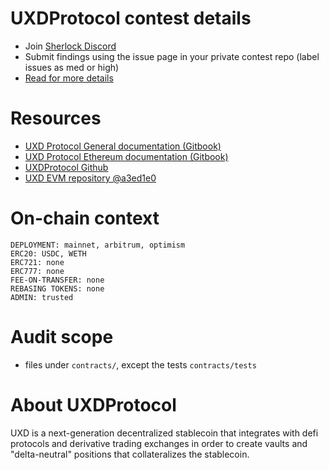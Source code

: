 # UXDProtocol contest details

- Join [Sherlock Discord](https://discord.gg/MABEWyASkp)
- Submit findings using the issue page in your private contest repo (label issues as med or high)
- [Read for more details](https://docs.sherlock.xyz/audits/watsons)

# Resources

- [UXD Protocol General documentation (Gitbook)](https://docs.uxd.fi/uxdprotocol/)
- [UXD Protocol Ethereum documentation (Gitbook)](https://docs.uxd.fi/uxdprogram-ethereum/)
- [UXDProtocol Github](https://github.com/UXDProtocol)
- [UXD EVM repository @a3ed1e0](https://github.com/UXDProtocol/uxd-evm/tree/sherlock-audit)

# On-chain context

```
DEPLOYMENT: mainnet, arbitrum, optimism
ERC20: USDC, WETH
ERC721: none
ERC777: none
FEE-ON-TRANSFER: none
REBASING TOKENS: none
ADMIN: trusted
```

# Audit scope

- files under `contracts/`, except the tests `contracts/tests`


# About UXDProtocol

UXD is a next-generation decentralized stablecoin that integrates with defi protocols and derivative trading exchanges in order to create vaults and "delta-neutral" positions that collateralizes the stablecoin.

